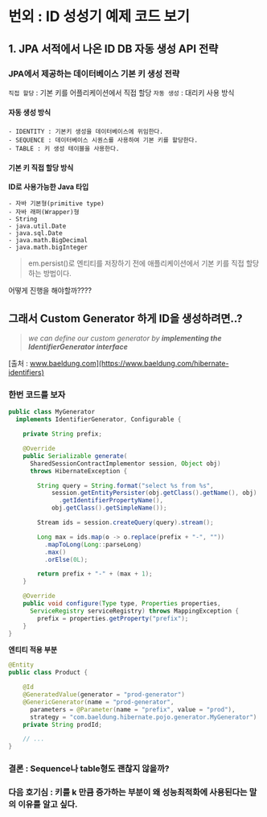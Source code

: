 # 번외 :  ID 성성기 예제 코드 보기

## 1. JPA 서적에서 나온 ID DB 자동 생성 API 전략


### JPA에서 제공하는 데이터베이스 기본 키 생성 전략

`직접 할당` : 기본 키를 어플리케이션에서 직접 할당
`자동 생성` : 대리키 사용 방식

#### 자동 생성 방식 
```
- IDENTITY : 기본키 생성을 데이터베이스에 위임한다.
- SEQUENCE : 데이터베이스 시퀀스를 사용하여 기본 키를 할당한다.
- TABLE : 키 생성 테이블을 사용한다.
```

#### 기본 키 직접 할당 방식

**ID로 사용가능한 Java 타입**

```
- 자바 기본형(primitive type)
- 자바 래퍼(Wrapper)형
- String
- java.util.Date
- java.sql.Date
- java.math.BigDecimal
- java.math.bigInteger
```

> em.persist()로 엔티티를 저장하기 전에 애플리케이션에서 기본 키를 직접 할당하는 방법이다.

어떻게 진행을 해야할까????

## 그래서 Custom Generator 하게 ID을 생성하려면..?

> *we can define our custom generator by **implementing the IdentifierGenerator interface***

[출처 : www.baeldung.com](https://www.baeldung.com/hibernate-identifiers)

### 한번 코드를 보자

```java
public class MyGenerator 
  implements IdentifierGenerator, Configurable {

    private String prefix;

    @Override
    public Serializable generate(
      SharedSessionContractImplementor session, Object obj) 
      throws HibernateException {

        String query = String.format("select %s from %s", 
            session.getEntityPersister(obj.getClass().getName(), obj)
              .getIdentifierPropertyName(),
            obj.getClass().getSimpleName());

        Stream ids = session.createQuery(query).stream();

        Long max = ids.map(o -> o.replace(prefix + "-", ""))
          .mapToLong(Long::parseLong)
          .max()
          .orElse(0L);

        return prefix + "-" + (max + 1);
    }

    @Override
    public void configure(Type type, Properties properties, 
      ServiceRegistry serviceRegistry) throws MappingException {
        prefix = properties.getProperty("prefix");
    }
}
```
**엔티티 적용 부분**

```java
@Entity
public class Product {

    @Id
    @GeneratedValue(generator = "prod-generator")
    @GenericGenerator(name = "prod-generator", 
      parameters = @Parameter(name = "prefix", value = "prod"), 
      strategy = "com.baeldung.hibernate.pojo.generator.MyGenerator")
    private String prodId;

    // ...
}
```


### 결론 : Sequence나 table형도 괜찮지 않을까?


### 다음 호기심 : 키를 k 만큼 증가하는 부분이 왜 성능최적화에 사용된다는 말의 이유를 알고 싶다.